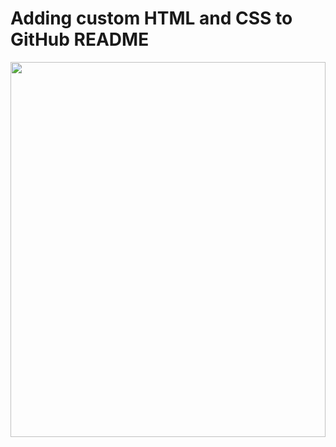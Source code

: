 # Adding custom HTML and CSS to GitHub README
<div width="100%">
  <img src="./welcome.svg" width="100%" height="600">
</div>
